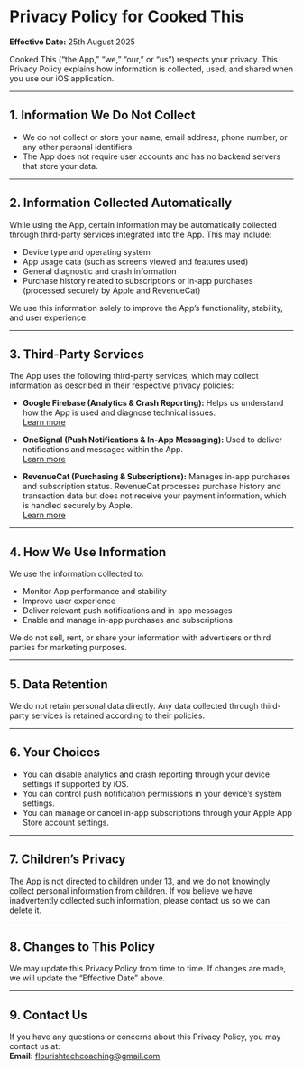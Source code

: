 # Privacy Policy for Cooked This

**Effective Date:** 25th August 2025

Cooked This (“the App,” “we,” “our,” or “us”) respects your privacy. This Privacy Policy explains how information is collected, used, and shared when you use our iOS application.

---

## 1. Information We Do Not Collect
- We do not collect or store your name, email address, phone number, or any other personal identifiers.  
- The App does not require user accounts and has no backend servers that store your data.  

---

## 2. Information Collected Automatically
While using the App, certain information may be automatically collected through third-party services integrated into the App. This may include:  
- Device type and operating system  
- App usage data (such as screens viewed and features used)  
- General diagnostic and crash information  
- Purchase history related to subscriptions or in-app purchases (processed securely by Apple and RevenueCat)

We use this information solely to improve the App’s functionality, stability, and user experience.

---

## 3. Third-Party Services
The App uses the following third-party services, which may collect information as described in their respective privacy policies:

- **Google Firebase (Analytics & Crash Reporting):** Helps us understand how the App is used and diagnose technical issues.  
  [Learn more](https://firebase.google.com/support/privacy)  

- **OneSignal (Push Notifications & In-App Messaging):** Used to deliver notifications and messages within the App.  
  [Learn more](https://onesignal.com/privacy_policy)  

- **RevenueCat (Purchasing & Subscriptions):** Manages in-app purchases and subscription status. RevenueCat processes purchase history and transaction data but does not receive your payment information, which is handled securely by Apple.  
  [Learn more](https://www.revenuecat.com/privacy/)  

---

## 4. How We Use Information
We use the information collected to:  
- Monitor App performance and stability  
- Improve user experience  
- Deliver relevant push notifications and in-app messages  
- Enable and manage in-app purchases and subscriptions  

We do not sell, rent, or share your information with advertisers or third parties for marketing purposes.

---

## 5. Data Retention
We do not retain personal data directly. Any data collected through third-party services is retained according to their policies.

---

## 6. Your Choices
- You can disable analytics and crash reporting through your device settings if supported by iOS.  
- You can control push notification permissions in your device’s system settings.  
- You can manage or cancel in-app subscriptions through your Apple App Store account settings.  

---

## 7. Children’s Privacy
The App is not directed to children under 13, and we do not knowingly collect personal information from children. If you believe we have inadvertently collected such information, please contact us so we can delete it.  

---

## 8. Changes to This Policy
We may update this Privacy Policy from time to time. If changes are made, we will update the “Effective Date” above.

---

## 9. Contact Us
If you have any questions or concerns about this Privacy Policy, you may contact us at:  
**Email:** flourishtechcoaching@gmail.com
